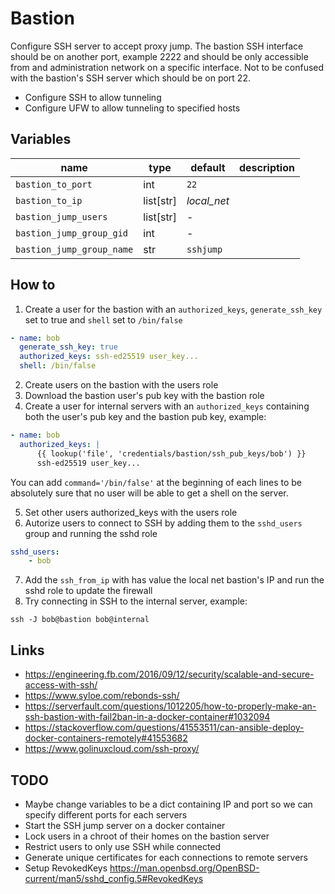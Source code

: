 # Bastion

Configure SSH server to accept proxy jump. The bastion SSH interface should be on another port, example 2222 and should be only accessible from and administration network on a specific interface. Not to be confused with the bastion's SSH server which should be on port 22.

-   Configure SSH to allow tunneling
-   Configure UFW to allow tunneling to specified hosts

## Variables

| name                      | type      | default     | description |
| ------------------------- | --------- | ----------- | ----------- |
| `bastion_to_port`         | int       | `22`        |             |
| `bastion_to_ip`           | list[str] | _local_net_ |             |
| `bastion_jump_users`      | list[str] | -           |             |
| `bastion_jump_group_gid`  | int       | -           |             |
| `bastion_jump_group_name` | str       | `sshjump`   |             |

## How to

1. Create a user for the bastion with an `authorized_keys`, `generate_ssh_key` set to true and `shell` set to `/bin/false`

```yaml
- name: bob
  generate_ssh_key: true
  authorized_keys: ssh-ed25519 user_key...
  shell: /bin/false
```

2. Create users on the bastion with the users role
3. Download the bastion user's pub key with the bastion role
4. Create a user for internal servers with an `authorized_keys` containing both the user's pub key and the bastion pub key, example:

```yaml
- name: bob
  authorized_keys: |
      {{ lookup('file', 'credentials/bastion/ssh_pub_keys/bob') }}
      ssh-ed25519 user_key...
```

You can add `command='/bin/false'` at the beginning of each lines to be
absolutely sure that no user will be able to get a shell on the server.

5. Set other users authorized_keys with the users role
6. Autorize users to connect to SSH by adding them to the `sshd_users` group and running the sshd role

```yaml
sshd_users:
    - bob
```

7. Add the `ssh_from_ip` with has value the local net bastion's IP and run the sshd role to update the firewall
8. Try connecting in SSH to the internal server, example:

```
ssh -J bob@bastion bob@internal
```

## Links

-   <https://engineering.fb.com/2016/09/12/security/scalable-and-secure-access-with-ssh/>
-   <https://www.syloe.com/rebonds-ssh/>
-   <https://serverfault.com/questions/1012205/how-to-properly-make-an-ssh-bastion-with-fail2ban-in-a-docker-container#1032094>
-   <https://stackoverflow.com/questions/41553511/can-ansible-deploy-docker-containers-remotely#41553682>
-   <https://www.golinuxcloud.com/ssh-proxy/>

## TODO

-   Maybe change variables to be a dict containing IP and port so we can specify different ports for each servers
-   Start the SSH jump server on a docker container
-   Lock users in a chroot of their homes on the bastion server
-   Restrict users to only use SSH while connected
-   Generate unique certificates for each connections to remote servers
-   Setup RevokedKeys <https://man.openbsd.org/OpenBSD-current/man5/sshd_config.5#RevokedKeys>
